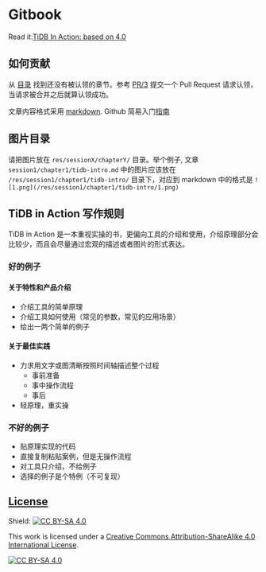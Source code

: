 # Gitbook

Read it:[TiDB In Action: based on 4.0](https://pingcap-incubator.github.io/tidb-in-action)

## 如何贡献

从 [目录](SUMMARY.md) 找到还没有被认领的章节。参考 [PR/3](https://github.com/pingcap-incubator/tidb-in-action/pull/3) 提交一个 Pull Request 请求认领，当请求被合并之后就算认领成功。

文章内容格式采用 [markdown](https://daringfireball.net/projects/markdown/syntax). Github 简易入门[指南](https://docs.google.com/document/d/1IiCrX3tFg6yvTrmlEXnsHoWUdyeCLkvJo31AjbjDWBs/edit)

## 图片目录

 请把图片放在 `res/sessionX/chapterY/` 目录。举个例子, 文章 `session1/chapter1/tidb-intro.md` 中的图片应该放在 `/res/session1/chapter1/tidb-intro/` 目录下，对应到 markdown 中的格式是 `![1.png](/res/session1/chapter1/tidb-intro/1.png)`

## TiDB in Action 写作规则

 TiDB in Action 是一本重视实操的书，更偏向工具的介绍和使用，介绍原理部分会比较少，而且会尽量通过宏观的描述或者图片的形式表达。

### 好的例子

#### 关于特性和产品介绍

* 介绍工具的简单原理
* 介绍工具如何使用（常见的参数，常见的应用场景）
* 给出一两个简单的例子

#### 关于最佳实践

* 力求用文字或图清晰按照时间轴描述整个过程
    * 事前准备
    * 事中操作流程
    * 事后
* 轻原理，重实操

### 不好的例子

* 贴原理实现的代码
* 直接复制粘贴案例，但是无操作流程
* 对工具只介绍，不给例子
* 选择的例子是个特例（不可复现）

## [License](LICENSE)

Shield: [![CC BY-SA 4.0][cc-by-sa-shield]][cc-by-sa]

This work is licensed under a [Creative Commons Attribution-ShareAlike 4.0
International License][cc-by-sa].

[![CC BY-SA 4.0][cc-by-sa-image]][cc-by-sa]

[cc-by-sa]: http://creativecommons.org/licenses/by-sa/4.0/
[cc-by-sa-image]: https://licensebuttons.net/l/by-sa/4.0/88x31.png
[cc-by-sa-shield]: https://img.shields.io/badge/License-CC%20BY--SA%204.0-lightgrey.svg
